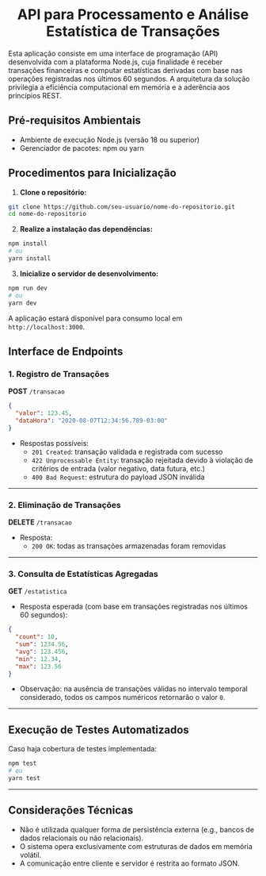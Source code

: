<h1 align="center">
  API para Processamento e Análise Estatística de Transações
</h1>

Esta aplicação consiste em uma interface de programação (API) desenvolvida com a plataforma Node.js, cuja finalidade é receber transações financeiras e computar estatísticas derivadas com base nas operações registradas nos últimos 60 segundos. A arquitetura da solução privilegia a eficiência computacional em memória e a aderência aos princípios REST.

##  Pré-requisitos Ambientais

- Ambiente de execução Node.js (versão 18 ou superior)
- Gerenciador de pacotes: npm ou yarn

##  Procedimentos para Inicialização

1. **Clone o repositório:**

```bash
git clone https://github.com/seu-usuario/nome-do-repositorio.git
cd nome-do-repositorio
```

2. **Realize a instalação das dependências:**

```bash
npm install
# ou
yarn install
```

3. **Inicialize o servidor de desenvolvimento:**

```bash
npm run dev
# ou
yarn dev
```

A aplicação estará disponível para consumo local em `http://localhost:3000`.

##  Interface de Endpoints

### 1. Registro de Transações

**POST** `/transacao`

```json
{
  "valor": 123.45,
  "dataHora": "2020-08-07T12:34:56.789-03:00"
}
```

- Respostas possíveis:
  - `201 Created`: transação validada e registrada com sucesso
  - `422 Unprocessable Entity`: transação rejeitada devido à violação de critérios de entrada (valor negativo, data futura, etc.)
  - `400 Bad Request`: estrutura do payload JSON inválida

---

### 2. Eliminação de Transações

**DELETE** `/transacao`

- Resposta:
  - `200 OK`: todas as transações armazenadas foram removidas

---

### 3. Consulta de Estatísticas Agregadas

**GET** `/estatistica`

- Resposta esperada (com base em transações registradas nos últimos 60 segundos):

```json
{
  "count": 10,
  "sum": 1234.56,
  "avg": 123.456,
  "min": 12.34,
  "max": 123.56
}
```

- Observação: na ausência de transações válidas no intervalo temporal considerado, todos os campos numéricos retornarão o valor `0`.

---

##  Execução de Testes Automatizados

Caso haja cobertura de testes implementada:

```bash
npm test
# ou
yarn test
```

---

##  Considerações Técnicas

- Não é utilizada qualquer forma de persistência externa (e.g., bancos de dados relacionais ou não relacionais).
- O sistema opera exclusivamente com estruturas de dados em memória volátil.
- A comunicação entre cliente e servidor é restrita ao formato JSON.
